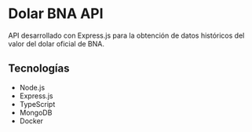 # Dolar BNA API

API desarrollado con Express.js para la obtención de datos históricos del valor del dolar oficial de BNA.

## Tecnologías

- Node.js
- Express.js
- TypeScript
- MongoDB
- Docker
